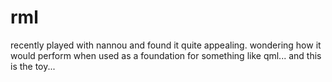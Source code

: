 # rml

recently played with nannou and found it quite appealing. wondering how it would perform when used as a foundation for something like qml... and this is the toy...
